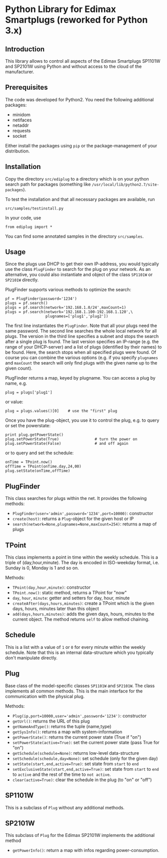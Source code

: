 Python Library for Edimax Smartplugs (reworked for Python 3.x)
==============================================================

Introduction
------------

This library allows to control all aspects of the Edimax Smartplugs
SP1101W and SP2101W using Python and without access to the cloud of
the manufacturer.


Prerequisites
-------------

The code was developed for Python2. You need the following additional
packages:

  - minidom
  - netifaces
  - netaddr
  - requests
  - socket

Either install the packages using `pip` or the package-management of your
distribution.


Installation
------------

Copy the directory `src/ediplug` to a directory which is on your python search
path for packages (something like `/usr/local/lib/python2.7/site-packages`).

To test the installation and that all necessary packages are available, run

    src/samples/testinstall.py

In your code, use

    from ediplug import *

You can find some annotated samples in the directory `src/samples`.


Usage
-----

Since the plugs use DHCP to get their own IP-address, you would typically
use the class `PlugFinder` to search for the plug on your network. As an
alternative, you could also instantiate and object of the class `SP1101W`
or `SP2101W` directly.

PlugFinder supports various methods to optimize the search:

    pf = PlugFinder(password='1234')
    plugs = pf.search()
    plugs = pf.search(network='192.168.1.0/24',maxCount=1)
    plugs = pf.search(network='192.168.1.100-192.168.1.120',\
                      plugnames=['plug1','plug2'])

The first line instantiates the `PlugFinder`. Note that all your plugs
need the same password. The second line searches the whole local network
for all plugs. The version in the third line specifies a subnet and
stops the search after a single plug is found. The last version
specifies an IP-range (e.g. the range of your DHCP-server) and a list
of plugs (identified by their names) to be found. Here, the search
stops when all specified plugs were found. Of course you can combine
the various options (e.g. if you specify `plugnames` and `maxCount` the
search will only find plugs with the given name up to the given count).

PlugFinder returns a map, keyed by plugname. You can access a plug by
name, e.g.

    plug = plugs['plug1']

or value:

    plug = plugs.values()[0]    # use the "first" plug

Once you have the plug-object, you use it to control the plug, e.g.
to query or set the powerstate:

    print plug.getPowerState()
    plug.setPowerState(True)                # turn the power on
    plug.setPowerState(False)               # and off again

or to query and set the schedule:

    onTime = TPoint.now()
    offTime = TPoint(onTime.day,24,00)
    plug.setState(onTime,offTime)


PlugFinder
----------

This class searches for plugs within the net. It provides the following
methods:

  - `PlugFinder(user='admin',password='1234',port=10000)`: constructor
  - `create(host)`: returns a `Plug`-object for the given host or IP
  - `search(network=None,plugnames=None,maxCount=254)`: returns a map of plugs


TPoint
------

This class implements a point in time within the weekly schedule. This is
a triple of (day,hour,minute). The day is encoded in ISO-weekday format, i.e.
Sunday is 0, Monday is 1 and so on.

Methods:

  - `TPoint(day,hour,minute)`: constructor
  - `TPoint.now()`: static method, returns a TPoint for "now"
  - `day`, `hour`, `minute`: getter and setters for day, hour, minute
  - `createAfter(days,hours,minutes)`: create a TPoint which is the given
    days, hours, minutes later than this object 
  - `add(days,hours,minutes)`: adds the given days, hours, minutes to the
    current object. The method returns `self` to allow method chaining.


Schedule
--------

This is a list with a value of `1` or `0` for every minute within the
weekly schedule. Note that this is an internal data-structure which
you typically don't manipulate directly.


Plug
----

Base class of the model-specific classes `SP1101W` and `SP2101W`. The class
implements all common methods. This is the main interface for the
communication with the physical plug.

Methods:

  - `Plug(ip,port=10000,user='admin',password='1234')`: constructor
  - `getUrl()`: returns the URL of this plug
  - `getNameAndType()`: returns the tuple (name,type)
  - `getSysInfo()`: returns a map with system-information
  - `getPowerState()`: returns the current power state (True if "on")
  - `setPowerState(active=True)`: set the current power state (pass True for "on")
  - `getSchedule(schedule=None)`: returns low-level data-structure
  - `setSchedule(schedule,day=None)`: set schedule (only for the given day)
  - `setState(start,end,active=True)`: set state from `start` to `end`
  - `setExclusiveState(start,end,active=True)`: set state from `start` to `end`
    to `active` and the rest of the time to `not active`.
  - `clear(active=True)`: clear the schedule in the plug (to "on" or "off")


SP1101W
-------

This is a subclass of `Plug` without any additional methods.


SP2101W
-------

This subclass of `Plug` for the Edimax SP2101W implements the additional
method

  - `getPowerInfo()`: return a map with infos regarding power-consumption.

